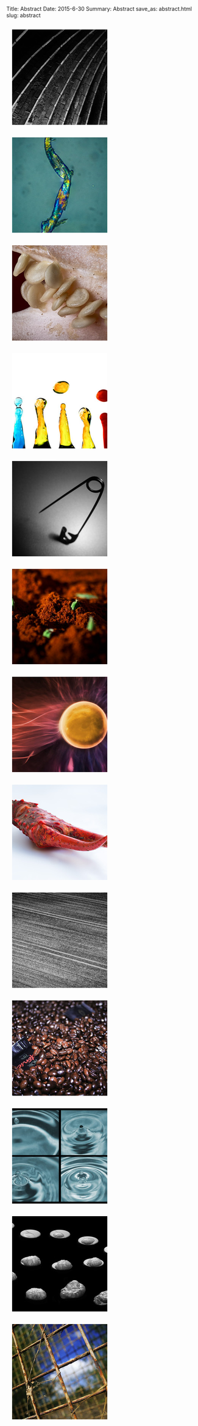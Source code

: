 Title: Abstract
Date: 2015-6-30
Summary: Abstract
save_as: abstract.html
slug: abstract

<a href="images/portfolio/Abstract/01_Arches.jpg" class="swipebox" title="Arches">
	<img src="images/portfolio/Abstract/thumb_01_Arches.jpg" alt="Arches" style="padding: 15px;"/>
</a>

<a href="images/portfolio/Abstract/02_WhiskyCrystal.jpg" class="swipebox" title="WhiskyCrystal">
	<img src="images/portfolio/Abstract/thumb_02_WhiskyCrystal.jpg" alt="WhiskyCrystal" style="padding: 15px;"/>
</a>

<a href="images/portfolio/Abstract/03_Pepper.jpg" class="swipebox" title="Pepper">
	<img src="images/portfolio/Abstract/thumb_03_Pepper.jpg" alt="Pepper" style="padding: 15px;"/>
</a>

<a href="images/portfolio/Abstract/04_Drips.jpg" class="swipebox" title="Drips">
	<img src="images/portfolio/Abstract/thumb_04_Drips.jpg" alt="Drips" style="padding: 15px;"/>
</a>

<a href="images/portfolio/Abstract/05_Equilibrium.jpg" class="swipebox" title="Equilibrium">
	<img src="images/portfolio/Abstract/thumb_05_Equilibrium.jpg" alt="Equilibrium" style="padding: 15px;"/>
</a>

<a href="images/portfolio/Abstract/06_Spice.jpg" class="swipebox" title="Spice">
	<img src="images/portfolio/Abstract/thumb_06_Spice.jpg" alt="Spice" style="padding: 15px;"/>
</a>

<a href="images/portfolio/Abstract/07_Flare.jpg" class="swipebox" title="Flare">
	<img src="images/portfolio/Abstract/thumb_07_Flare.jpg" alt="Flare" style="padding: 15px;"/>
</a>

<a href="images/portfolio/Abstract/08_Claw.jpg" class="swipebox" title="Claw">
	<img src="images/portfolio/Abstract/thumb_08_Claw.jpg" alt="Claw" style="padding: 15px;"/>
</a>

<a href="images/portfolio/Abstract/09_Field.jpg" class="swipebox" title="Field">
	<img src="images/portfolio/Abstract/thumb_09_Field.jpg" alt="Field" style="padding: 15px;"/>
</a>

<a href="images/portfolio/Abstract/10_Coffee.jpg" class="swipebox" title="Coffee">
	<img src="images/portfolio/Abstract/thumb_10_Coffee.jpg" alt="Coffee" style="padding: 15px;"/>
</a>

<a href="images/portfolio/Abstract/11_Impact.jpg" class="swipebox" title="Impact">
	<img src="images/portfolio/Abstract/thumb_11_Impact.jpg" alt="Impact" style="padding: 15px;"/>
</a>

<a href="images/portfolio/Abstract/12_Immune.jpg" class="swipebox" title="Immune">
	<img src="images/portfolio/Abstract/thumb_12_Immune.jpg" alt="Immune" style="padding: 15px;"/>
</a>

<a href="images/portfolio/Abstract/13_Water.jpg" class="swipebox" title="Water">
	<img src="images/portfolio/Abstract/thumb_13_Water.jpg" alt="Water" style="padding: 15px;"/>
</a>



<script type="text/javascript">
	;( function( $ ) {
	$( ".swipebox" ).swipebox();
	} )( jQuery );
</script>

